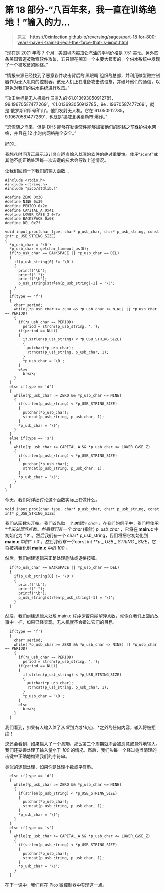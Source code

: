 # 第 18 部分-“八百年来，我一直在训练绝地！”输入的力...

> 原文：<https://0xinfection.github.io/reversing/pages/part-18-for-800-years-have-i-trained-jedi!-the-force-that-is-input.html>

“现在是 2021 年零 7 个月，美国境内每加仑汽油的平均价格是 7.51 美元。另外四条美国管道被勒索软件攻破，五只眼在美国一个主要大都市的一个供水系统中发现了一个被攻破的网络。”

“情报来源已经找到了恶意软件攻击背后的‘黑眼睛’组织的总部，并利用微型微控制器作为无人机内的控制器，该无人机正在准备攻击该设施，并破坏他们的通信，以避免对我们的供水系统进行攻击。”

“攻击坐标是无人机操作员输入的‘61.013693050912785，99.19670587477269’，‘61.013693050912785，9e . 19670587477269’，就是‘俄罗斯和平号矿山’。他们发射无人机，它在‘61.050912785，9.19670587477269’，也就是‘挪威北奥德勒市’爆炸。”

“恐慌随之而来，但是 DHS 能够在勒索软件能够加密他们的网络之前保护供水网络，并且在 12 小时内网络完全安全。”

好的...

我想花时间真正展示设计具有适当输入处理的软件的绝对重要性。使用“scanf”或其他不能正确处理每一次击键的技术会导致上述情况。

让我们回顾一下我们的输入函数...

```
#include <stdio.h>
#include <string.h>
#include "pico/stdlib.h"

#define ZERO 0x30
#define NINE 0x39
#define PERIOD 0x2e
#define CAPITAL_A 0x41
#define LOWER_CASE_Z 0x7a
#define BACKSPACE 0x08
#define DEL 0x7f

void input_proc(char type, char* p_usb_char, char* p_usb_string, const int* p_USB_STRING_SIZE)
{
  *p_usb_char = '\0';
  *p_usb_char = getchar_timeout_us(0);
  if(*p_usb_char == BACKSPACE || *p_usb_char == DEL)
  {
    if(p_usb_string[0] != '\0')
    {
      printf("\b");
      printf(" ");
      printf("\b");
      p_usb_string[strlen(p_usb_string)-1] = '\0';
    }
  }
  if(type == 'f')
  { 
    char* period;
    while((*p_usb_char >= ZERO && *p_usb_char <= NINE) || *p_usb_char == PERIOD)
    {
      if(*p_usb_char == PERIOD)
        period = strchr(p_usb_string, '.');
      if(period == NULL) 
      {
        if(strlen(p_usb_string) < *p_USB_STRING_SIZE)
        {
          putchar(*p_usb_char);
          strncat(p_usb_string, p_usb_char, 1);
        }
        *p_usb_char = '\0';
      }
      else
        break;
    }
  }
  else if(type == 'd')
  { 
    while(*p_usb_char >= ZERO && *p_usb_char <= NINE)
    {
      if(strlen(p_usb_string) < *p_USB_STRING_SIZE)
      {
        putchar(*p_usb_char);
        strncat(p_usb_string, p_usb_char, 1);
      }
      *p_usb_char = '\0';
    }
  }
  else if(type == 's')
  { 
    while(*p_usb_char >= CAPITAL_A && *p_usb_char <= LOWER_CASE_Z)
    {
      if(strlen(p_usb_string) < *p_USB_STRING_SIZE)
      {
        putchar(*p_usb_char);
        strncat(p_usb_string, p_usb_char, 1);
      }
      *p_usb_char = '\0';
    }
  }
}

```

今天，我们将详细讨论这个函数实际上在做什么。

```
void input_proc(char type, char* p_usb_char, char* p_usb_string, const int* p_USB_STRING_SIZE)

```

我们从函数头开始。我们首先取一个*类型*的 *char* ，在我们的例子中，我们将使用*‘f’*来处理浮点数。然后我们有一个 *char** (指针) *p_usb_char* ，它将在 **main.c** 中初始化为 *'\0'* 。然后我们有一个 char* p_usb_string，我们将把它初始化到 **main.c** 中的*' \ 0’*。然后我们有一个*const int ***p _ USB _ STRING _ SIZE*，它将被初始化到 **main.c** 中的 *100* 。

然后，我们创建逻辑来正确处理删除或退格按钮。

```
  if(*p_usb_char == BACKSPACE || *p_usb_char == DEL)
  {
    if(p_usb_string[0] != '\0')
    {
      printf("\b");
      printf(" ");
      printf("\b");
      p_usb_string[strlen(p_usb_string)-1] = '\0';
    }
  }

```

然后，我们创建逻辑来处理 main.c 程序是否只期望浮点数，就像在我们上面的故事中一样，如果已经实现，无人机就不会错过它们的目标。

```
  if(type == 'f')
  { 
    char* period;
    while((*p_usb_char >= ZERO && *p_usb_char <= NINE) || *p_usb_char == PERIOD)
    {
      if(*p_usb_char == PERIOD)
        period = strchr(p_usb_string, '.');
      if(period == NULL) 
      {
        if(strlen(p_usb_string) < *p_USB_STRING_SIZE)
        {
          putchar(*p_usb_char);
          strncat(p_usb_string, p_usb_char, 1);
        }
        *p_usb_char = '\0';
      }
      else
        break;
    }
  }

```

我们看到，如果有人输入除了从*零*到*九*或*句点、*之外的任何内容，输入将被拒绝！

您还会看到，如果输入了一个*周期*，那么第二个周期就不会被恶意或意外地输入。我们还妥善处理了输入量小于 *100* 的情况。然后，我们从每一个经过适当清理的击键中正确地构建我们的字符串。

类似的逻辑处理，如果你是处理小数或字符串。

```
  else if(type == 'd')
  { 
    while(*p_usb_char >= ZERO && *p_usb_char <= NINE)
    {
      if(strlen(p_usb_string) < *p_USB_STRING_SIZE)
      {
        putchar(*p_usb_char);
        strncat(p_usb_string, p_usb_char, 1);
      }
      *p_usb_char = '\0';
    }
  }
  else if(type == 's')
  { 
    while(*p_usb_char >= CAPITAL_A && *p_usb_char <= LOWER_CASE_Z)
    {
      if(strlen(p_usb_string) < *p_USB_STRING_SIZE)
      {
        putchar(*p_usb_char);
        strncat(p_usb_string, p_usb_char, 1);
      }
      *p_usb_char = '\0';
    }
  }

```

在下一课中，我们将在 Pico 微控制器中实现这一点。